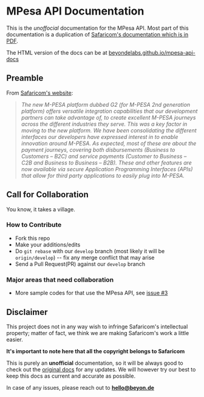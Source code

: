 # MPesa API Documentation

This is the _unoffocial_ documentation for the MPesa API. Most part of this documentation is a duplication of [Safaricom's documentation which is in PDF](http://www.safaricom.co.ke/images/Downloads/Resources_Downloads/M-PESA_API_Guide_download.zip).

The HTML version of the docs can be at [beyondelabs.github.io/mpesa-api-docs](http://beyondelabs.github.io/mpesa-api-docs/)

## Preamble

From [Safaricom's website](http://www.safaricom.co.ke/business/corporate/m-pesa-payments-services/m-pesa-api):
>  _The new M-PESA platform dubbed G2 (for M-PESA 2nd generation platform) offers versatile integration capabilities that our development partners can take advantage of, to create excellent M-PESA journeys across the different industries they serve. This was a key factor in moving to the new platform. We have been consolidating the different interfaces our developers have expressed interest in to enable innovation around M-PESA. As expected, most of these are about the payment journeys, covering both disbursements (Business to Customers – B2C) and service payments (Customer to Business – C2B and Business to Business – B2B). These and other features are now available via secure Application Programming Interfaces (APIs) that allow for third party applications to easily plug into M-PESA._

## Call for Collaboration

You know, it takes a village.

### How to Contribute
- Fork this repo
- Make your additions/edits
- Do `git rebase` with our `develop` branch (most likely it will be `origin/develop`) -- fix any merge conflict that may arise
- Send a Pull Request(PR) against our `develop` branch

### Major areas that need collaboration

- More sample codes for that use the MPesa API, see [issue #3](https://github.com/BeyondeLabs/mpesa-api-docs/issues/3)


## Disclaimer
This project does not in any way wish to infringe Safaricom's intellectual property; matter of fact, we think we are making Safaricom's work a little easier.

**It's important to note here that all the copyright belongs to Safaricom**

This is purely an **unofficial** documentation, so it will be always good to check out the [original docs](http://www.safaricom.co.ke/images/Downloads/Resources_Downloads/M-PESA_API_Guide_download.zip) for any updates. We will however try our best to keep this docs as current and accurate as possible.

In case of any issues, please reach out to **hello@beyon.de** 